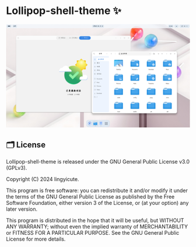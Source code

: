 # Lollipop-shell-theme ✨

![image](https://raw.githubusercontent.com/lingyicute/Lollipop-gtk-theme/main/example.png)

## 🗂️ License

Lollipop-shell-theme is released under the GNU General Public License v3.0 (GPLv3).

Copyright (C) 2024 lingyicute.

This program is free software: you can redistribute it and/or modify
it under the terms of the GNU General Public License as published by
the Free Software Foundation, either version 3 of the License, or
(at your option) any later version.

This program is distributed in the hope that it will be useful,
but WITHOUT ANY WARRANTY; without even the implied warranty of
MERCHANTABILITY or FITNESS FOR A PARTICULAR PURPOSE.  See the
GNU General Public License for more details.
